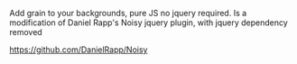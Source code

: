Add grain to your backgrounds, pure JS no jquery required. Is a modification of Daniel Rapp's Noisy jquery plugin, with jquery dependency removed


https://github.com/DanielRapp/Noisy
